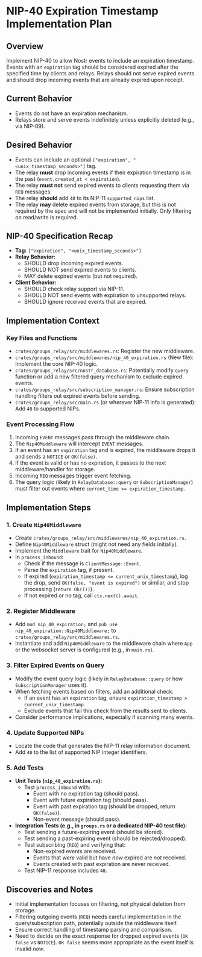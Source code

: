 # NIP-40 Expiration Timestamp Implementation Plan

## Overview
Implement NIP-40 to allow Nostr events to include an expiration timestamp. Events with an `expiration` tag should be considered expired after the specified time by clients and relays. Relays should not serve expired events and should drop incoming events that are already expired upon receipt.

## Current Behavior
- Events do not have an expiration mechanism.
- Relays store and serve events indefinitely unless explicitly deleted (e.g., via NIP-09).

## Desired Behavior
- Events can include an optional `["expiration", "<unix_timestamp_seconds>"]` tag.
- The relay **must** drop incoming events if their expiration timestamp is in the past (`event.created_at < expiration`).
- The relay **must not** send expired events to clients requesting them via `REQ` messages.
- The relay **should** add `40` to its NIP-11 `supported_nips` list.
- The relay **may** delete expired events from storage, but this is not required by the spec and will not be implemented initially. Only filtering on read/write is required.

## NIP-40 Specification Recap
- **Tag:** `["expiration", "<unix_timestamp_seconds>"]`
- **Relay Behavior:**
    - SHOULD drop incoming expired events.
    - SHOULD NOT send expired events to clients.
    - MAY delete expired events (but not required).
- **Client Behavior:**
    - SHOULD check relay support via NIP-11.
    - SHOULD NOT send events with expiration to unsupported relays.
    - SHOULD ignore received events that are expired.

## Implementation Context

### Key Files and Functions
- `crates/groups_relay/src/middlewares.rs`: Register the new middleware.
- `crates/groups_relay/src/middlewares/nip_40_expiration.rs` (New file): Implement the core NIP-40 logic.
- `crates/groups_relay/src/nostr_database.rs`: Potentially modify `query` function or add a new filtered query mechanism to exclude expired events.
- `crates/groups_relay/src/subscription_manager.rs`: Ensure subscription handling filters out expired events before sending.
- `crates/groups_relay/src/main.rs` (or wherever NIP-11 info is generated): Add `40` to supported NIPs.

### Event Processing Flow
1. Incoming `EVENT` messages pass through the middleware chain.
2. The `Nip40Middleware` will intercept `EVENT` messages.
3. If an event has an `expiration` tag and is expired, the middleware drops it and sends a `NOTICE` or `OK(false)`.
4. If the event is valid or has no expiration, it passes to the next middleware/handler for storage.
5. Incoming `REQ` messages trigger event fetching.
6. The query logic (likely in `RelayDatabase::query` or `SubscriptionManager`) must filter out events where `current_time >= expiration_timestamp`.

## Implementation Steps

### 1. Create `Nip40Middleware`
- Create `crates/groups_relay/src/middlewares/nip_40_expiration.rs`.
- Define `Nip40Middleware` struct (might not need any fields initially).
- Implement the `Middleware` trait for `Nip40Middleware`.
- In `process_inbound`:
    - Check if the message is `ClientMessage::Event`.
    - Parse the `expiration` tag, if present.
    - If expired (`expiration_timestamp <= current_unix_timestamp`), log the drop, send `OK(false, "event is expired")` or similar, and stop processing (`return Ok(())`).
    - If not expired or no tag, call `ctx.next().await`.

### 2. Register Middleware
- Add `mod nip_40_expiration;` and `pub use nip_40_expiration::Nip40Middleware;` to `crates/groups_relay/src/middlewares.rs`.
- Instantiate and add `Nip40Middleware` to the middleware chain where `App` or the websocket server is configured (e.g., in `main.rs`).

### 3. Filter Expired Events on Query
- Modify the event query logic (likely in `RelayDatabase::query` or how `SubscriptionManager` uses it).
- When fetching events based on filters, add an additional check:
    - If an event has an `expiration` tag, ensure `expiration_timestamp > current_unix_timestamp`.
    - Exclude events that fail this check from the results sent to clients.
- Consider performance implications, especially if scanning many events.

### 4. Update Supported NIPs
- Locate the code that generates the NIP-11 relay information document.
- Add `40` to the list of supported NIP integer identifiers.

### 5. Add Tests
- **Unit Tests (`nip_40_expiration.rs`):**
    - Test `process_inbound` with:
        - Event with no expiration tag (should pass).
        - Event with future expiration tag (should pass).
        - Event with past expiration tag (should be dropped, return `OK(false)`).
        - Non-event message (should pass).
- **Integration Tests (e.g., in `groups.rs` or a dedicated NIP-40 test file):**
    - Test sending a future-expiring event (should be stored).
    - Test sending a past-expiring event (should be rejected/dropped).
    - Test subscribing (`REQ`) and verifying that:
        - Non-expired events are received.
        - Events that *were* valid but have *now* expired are *not* received.
        - Events created with past expiration are never received.
    - Test NIP-11 response includes `40`.

## Discoveries and Notes
- Initial implementation focuses on filtering, not physical deletion from storage.
- Filtering outgoing events (`REQ`) needs careful implementation in the query/subscription path, potentially outside the middleware itself.
- Ensure correct handling of timestamp parsing and comparison.
- Need to decide on the exact response for dropped expired events (`OK false` vs `NOTICE`). `OK false` seems more appropriate as the event itself is invalid *now*.